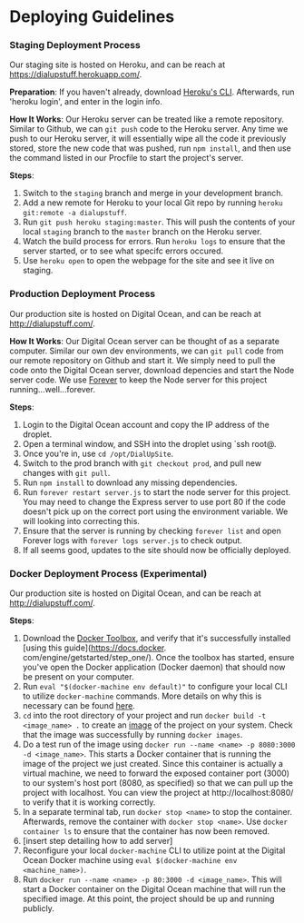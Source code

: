 # Deploying Guidelines

### Staging Deployment Process
Our staging site is hosted on Heroku, and can be reach at https://dialupstuff.herokuapp.com/.

**Preparation**:
If you haven't already, download [Heroku's CLI](https://devcenter.heroku.com/articles/heroku-command-line). Afterwards, run 'heroku login', and enter in the login info. 

**How It Works**:
Our Heroku server can be treated like a remote repository. Similar to Github, we can `git push` code to the Heroku server. Any time we push to our Heroku server, it will essentially wipe all the code it previously stored, store the new code that was pushed, run `npm install`, and then use the command listed in our Procfile to start the project's server.

**Steps**:

1. Switch to the `staging` branch and merge in your development branch.
2. Add a new remote for Heroku to your local Git repo by running `heroku git:remote -a dialupstuff`.
3. Run `git push heroku staging:master`. This will push the contents of your local `staging` branch to the `master` branch on the Heroku server.
4. Watch the build process for errors. Run `heroku logs` to ensure that the server started, or to see what specifc errors occured.
5. Use `heroku open` to open the webpage for the site and see it live on staging.


### Production Deployment Process
Our production site is hosted on Digital Ocean, and can be reach at http://dialupstuff.com/.

**How It Works**:
Our Digital Ocean server can be thought of as a separate computer. Similar our own dev environments, we can `git pull` code from our remote repository on Github and start it. We simply need to pull the code onto the Digital Ocean server, download depencies and start the Node server code. We use [Forever](https://github.com/foreverjs/forever) to keep the Node server for this project running...well...forever.

**Steps**:

1. Login to the Digital Ocean account and copy the IP address of the droplet.
2. Open a terminal window, and SSH into the droplet using `ssh root@<ipaddress>.
3. Once you're in, use `cd /opt/DialUpSite`. 
4. Switch to the prod branch with `git checkout prod`, and pull new changes with `git pull`. 
5. Run `npm install` to download any missing dependencies.
6. Run `forever restart server.js` to start the node server for this project. You may need to change the Express server to use port 80 if the code doesn't pick up on the correct port using the environment variable. We will looking into correcting this.
7. Ensure that the server is running by checking `forever list` and open Forever logs with `forever logs server.js` to check output.
8. If all seems good, updates to the site should now be officially deployed.


### Docker Deployment Process (Experimental)
Our production site is hosted on Digital Ocean, and can be reach at http://dialupstuff.com/.

**Steps**:

1. Download the [Docker Toolbox](https://www.docker.com/products/docker-toolbox), and verify that it's successfully installed [using this guide](https://docs.docker. com/engine/getstarted/step_one/). Once the toolbox has started, ensure you've open the Docker application (Docker daemon) that should now be present on your computer.
2. Run `eval "$(docker-machine env default)"` to configure your local CLI to utilize `docker-machine` commands. More details on why this is necessary can be found [here](http://stackoverflow.com/questions/40038572/eval-docker-machine-env-default). 
3. `cd` into the root directory of your project and run `docker build -t <image_name> .` to create an [image](https://docs.docker.com/engine/getstarted/step_two/) of the project on your system. Check that the image was successfully by running `docker images`.
4. Do a test run of the image using `docker run --name <name> -p 8080:3000 -d <image_name>`. This starts a Docker container that is running the image of the project we just created. Since this container is actually a virtual machine, we need to forward the exposed container port (3000) to our system's host port (8080, as specified) so that we can pull up the project with localhost. You can view the project at http://localhost:8080/ to verify that it is working correctly.
5. In a separate terminal tab, run `docker stop <name>` to stop the container. Afterwards, remove the container with `docker stop <name>`. Use `docker container ls` to ensure that the container has now been removed. 
6. [insert step detailing how to add server]
7. Reconfigure your local `docker-machine` CLI to utilize point at the Digital Ocean Docker machine using `eval $(docker-machine env <machine_name>)`.
8. Run `docker run --name <name> -p 80:3000 -d <image_name>`. This will start a Docker container on the Digital Ocean machine that will run the specified image. At this point, the project should be up and running publicly. 


